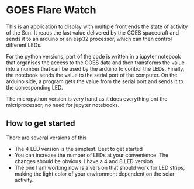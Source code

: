 # GOES Flare Watch

This is an application to display with multiple front ends the state of activity of the Sun. 
It reads the last value delivered by the GOES spacecraft and sends it to an arduino or an esp32 processor,
which can then control different LEDs. 

For the python versions, part of the code is written in a jupyter notebook that organises the access to the GOES data and then transforms the value into a number that can be used by the arduino to control the LEDs. Finally, the notebook sends the value to the serial port of the computer. On the arduino side, a program gets the value from the serial port and sends it to the corresponding LED. 

The micropython version is very hand as it does everything ont the micriprocessor, no need for jupyter notebooks. 

## How to get started

There are several versions of this 

* The 4 LED version is the simplest. Best to get started
* You can increase the number of LEDs at your convenience. The changes should be obvious. I have a 4 and 8 LED version
* The one I am working now is a version that should work for LED strips, making the light color of your environment dependent on the solar activity. 
